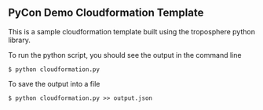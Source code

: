 ## PyCon Demo Cloudformation Template

This is a sample cloudformation template built using the troposphere python library.

To run the python script, you should see the output in the command line
```
$ python cloudformation.py
```

To save the output into a file 
```
$ python cloudformation.py >> output.json
```


